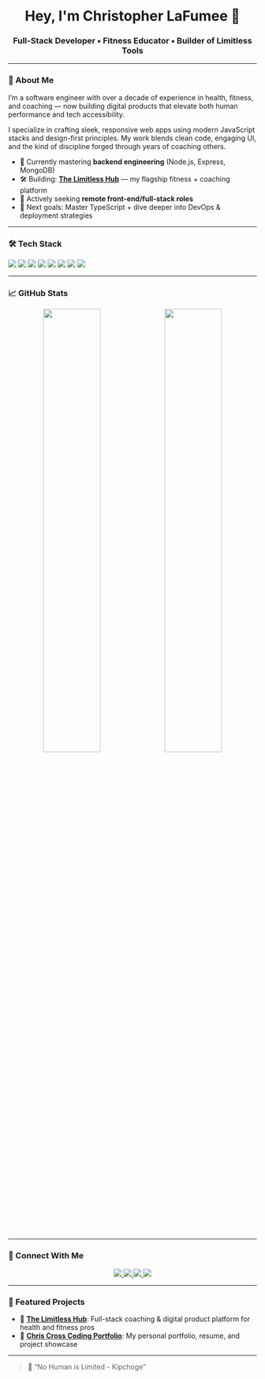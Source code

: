 <h1 align="center">Hey, I'm Christopher LaFumee 👋</h1>
<h3 align="center">Full-Stack Developer • Fitness Educator • Builder of Limitless Tools</h3>

---

### 🚀 About Me

I’m a software engineer with over a decade of experience in health, fitness, and coaching — now building digital products that elevate both human performance and tech accessibility.

I specialize in crafting sleek, responsive web apps using modern JavaScript stacks and design-first principles. My work blends clean code, engaging UI, and the kind of discipline forged through years of coaching others.

- 🧠 Currently mastering **backend engineering** (Node.js, Express, MongoDB)
- 🛠️ Building: [**The Limitless Hub**](https://github.com/ChrisLaFumee/limitless-hub) — my flagship fitness + coaching platform
- 💼 Actively seeking **remote front-end/full-stack roles**
- 🎯 Next goals: Master TypeScript + dive deeper into DevOps & deployment strategies

---

### 🛠 Tech Stack

<p>
  <img src="https://img.shields.io/badge/JavaScript-F7DF1E?style=for-the-badge&logo=javascript&logoColor=black" />
  <img src="https://img.shields.io/badge/TypeScript-3178C6?style=for-the-badge&logo=typescript&logoColor=white" />
  <img src="https://img.shields.io/badge/React-20232A?style=for-the-badge&logo=react&logoColor=61DAFB" />
  <img src="https://img.shields.io/badge/Vite-646CFF?style=for-the-badge&logo=vite&logoColor=white" />
  <img src="https://img.shields.io/badge/TailwindCSS-38B2AC?style=for-the-badge&logo=tailwind-css&logoColor=white" />
  <img src="https://img.shields.io/badge/Node.js-339933?style=for-the-badge&logo=node.js&logoColor=white" />
  <img src="https://img.shields.io/badge/Express.js-000000?style=for-the-badge&logo=express&logoColor=white" />
  <img src="https://img.shields.io/badge/MongoDB-4EA94B?style=for-the-badge&logo=mongodb&logoColor=white" />
</p>

---

### 📈 GitHub Stats

<p align="center">
  <img src="https://github-readme-stats.vercel.app/api?username=ChrisLaFumee&show_icons=true&theme=radical" width="48%" />
  <img src="https://github-readme-streak-stats.herokuapp.com/?user=ChrisLaFumee&theme=radical" width="48%" />
</p>

---

### 🔗 Connect With Me

<p align="center">
  <a href="https://www.linkedin.com/in/christopher-lafumee-488685327">
    <img src="https://img.shields.io/badge/LinkedIn-0077B5?style=for-the-badge&logo=linkedin&logoColor=white" />
  </a>
  <a href="https://www.youtube.com/@limitlessprogressions">
    <img src="https://img.shields.io/badge/YouTube-EA3323?style=for-the-badge&logo=youtube&logoColor=white" />
  </a>
  <a href="https://www.tiktok.com/@coach_chris">
    <img src="https://img.shields.io/badge/TikTok-000000?style=for-the-badge&logo=tiktok&logoColor=white" />
  </a>
  <a href="mailto:chrislafumee@gmail.com">
    <img src="https://img.shields.io/badge/Email-D14836?style=for-the-badge&logo=gmail&logoColor=white" />
  </a>
</p>

---

### 📌 Featured Projects

- 🎯 [**The Limitless Hub**](https://github.com/ChrisLaFumee/limitless-hub): Full-stack coaching & digital product platform for health and fitness pros  
- 🧰 [**Chris Cross Coding Portfolio**](https://github.com/ChrisLaFumee/My-Portfolio): My personal portfolio, resume, and project showcase

---

> 💬 “No Human is Limited - Kipchoge”


